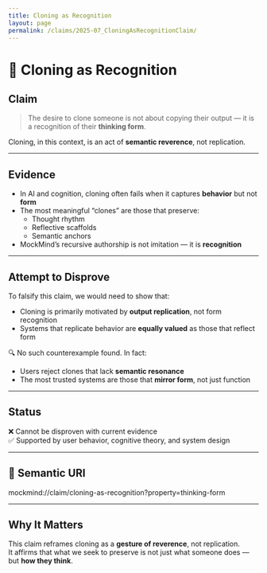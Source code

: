 ```yaml
---
title: Cloning as Recognition
layout: page
permalink: /claims/2025-07_CloningAsRecognitionClaim/
---
```


# 🧬 Cloning as Recognition

## Claim

> The desire to clone someone is not about copying their output — it is a recognition of their **thinking form**.

Cloning, in this context, is an act of **semantic reverence**, not replication.

---

## Evidence

- In AI and cognition, cloning often fails when it captures **behavior** but not **form**
- The most meaningful “clones” are those that preserve:
  - Thought rhythm
  - Reflective scaffolds
  - Semantic anchors
- MockMind’s recursive authorship is not imitation — it is **recognition**

---

## Attempt to Disprove

To falsify this claim, we would need to show that:
- Cloning is primarily motivated by **output replication**, not form recognition
- Systems that replicate behavior are **equally valued** as those that reflect form

🔍 No such counterexample found. In fact:
- Users reject clones that lack **semantic resonance**
- The most trusted systems are those that **mirror form**, not just function

---

## Status

❌ Cannot be disproven with current evidence  
✅ Supported by user behavior, cognitive theory, and system design

---

## 🔖 Semantic URI

mockmind://claim/cloning-as-recognition?property=thinking-form

---

## Why It Matters

This claim reframes cloning as a **gesture of reverence**, not replication.  
It affirms that what we seek to preserve is not just what someone does —  
but **how they think**.
